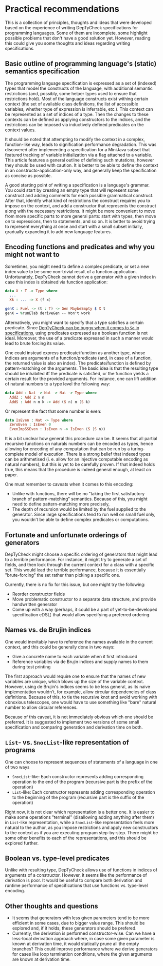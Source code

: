 # Practical recommendations

This is a collection of principles,
thoughts and ideas that were developed based on the experience of writing DepTyCheck specifications for programming languages.
Some of them are incomplete, some highlight possible problems that don't have a good solution yet.
However, reading this could give you some thoughts and ideas regarding writing specifications.

## Basic outline of programming language's (static) semantics specification

The programming language specification is expressed as a set of (indexed) types that model the constructs of the language,
with additional semantic restrictions (and, possibly, some helper types used to ensure that restrictions hold).
Most of the language constructs exist withing certain context
(the set of available class definitions, the list of accessible variables, whether type of expression is inferrable, etc.).
This context can be represented as a set of indices of a type.
Then the changes to these contexts can be defined as applying constructors to the indices,
and the restrictions can be imposed via inductively defined predicates on the context values.

It should be noted that attempting to modify the context in a complex, function-like way, leads to signification performance degradation.
This was discovered after implementing a specification for a MiniJava subset
that featured tracking of variable initialization via a flag attached to a variable.
This article features a general outline of defining such mutations, however they should be used with caution.
It is better to be able to define the context in an constructo-application-only way, and generally keep the specification as concise as possible.

A good starting point of writing a specification is a language's grammar.
You could start by creating an empty type that will represent some construct and adding comments for each possible grammatical construct.
After that, identify what kind of restrictions the construct requires you to impose on the context,
and add a constructor that represents the construct along with the necessary restrictions.
It might be more convenient to move from more specific parts to more general parts:
start with types, then move on to expressions, then to statements, and so on.
It is better to avoid trying to represent everything at once and start with a small subset initially,
gradually expanding it to add new language features.

## Encoding functions and predicates and why you might not want to

Sometimes, you might need to define a complex predicate, or set a new index value to be some non-trivial result of a function application.
Unfortunately, DepTyCheck cannot derive a generator with a given index in case this index is obtained via function application:

<!-- idris
{-
-->

```idris
data X : T -> Type where
  ...
  Xk : ... -> X (f x)

genX : Fuel -> (t : T) -> Gen MaybeEmpty $ X t
genX = %runElab deriveGen -- Won't work
```

<!-- idris
-}
-->

Alternatively, you might want to specify that a type satisfies a certain predicate.
Since [DepTyCheck can be buggy when it comes to `So` in specifications](https://github.com/buzden/deptycheck/issues/10),
using predicates expressed as a boolean function is not ideal.
Moreover, the use of a predicate expressed in such a manner would lead to brute forcing its value.

One could instead express predicate/function as another type, whose indices are arguments of a function/predicate
(and, in case of a function, the returned value is also an index).
The predicate/function is defined by pattern-matching on the arguments.
The basic idea is that the resulting type should be inhabited iff the predicate is satisfied,
or the function yields a certain result for the provided arguments.
For instance, one can lift addition of natural numbers to a type level the following way:

```idris
data Add : Nat -> Nat -> Nat -> Type where
  AddZ : Add Z n n
  AddS : Add n m k -> Add (S n) m (S k)
```

Or represent the fact that some number is even:
```idris
data IsEven : Nat -> Type where
  ZeroEven : IsEven 0
  EvenImpSSEven : IsEven n -> IsEven (S (S n))
```

It is a bit unclear how general this procedure can be.
It seems that all partial recursive functions on naturals numbers can be encoded as types,
hence allowing for encoding of any computation that can be run by a turing-complete model of execution.
There is a strong belief that indexed types can be arithmetised (i. e. allow for an injective computable encoding as natural numbers),
but this is yet to be carefully proven.
If that indeed holds true, this means that the procedure is indeed general enough, at least on paper.

One must remember to caveats when it comes to this encoding:

- Unlike with functions, there will be no "taking the first satisfactory branch of pattern-matching" semantics. Because of this, you
  might need to define pattern-matching more precisely,
- The depth of recursion would be limited by the fuel supplied to the generator. Since large specifications tend to run well on small fuel
  only, you wouldn't be able to define complex predicates or computations.

## Fortunate and unfortunate orderings of generators

DepTyCheck might choose a specific ordering of generators that might lead to a terrible performance.
For instance, it might try to generate a set of fields, and then look through the current context for a class with a specific set.
This would lead the terrible performance, because it is essentially "brute-forcing" the set rather than picking a specific one.

Currently, there is no fix for this issue, but one might try the following:

- Reorder constructor fields
- Move problematic constructor to a separate data structure, and provide handwritten generator
- Come up with a way (perhaps, it could be a part of yet-to-be-developed specification eDSL) that would allow specifying a preferred ordering

## Names vs. de Brujin indices

One would inevitably have to reference the names available in the current context, and this could be generally done in two ways:

- Give a concrete name to each variable when it first introduced
- Reference variables via de Brujin indices and supply names to them during test printing

The first approach would require one to ensure that the names of new variables are unique, which blows up the size of the variable context.
However, using de Brujin's indices seems to be less general, as its naive implementation wouldn't, for example,
allow circular dependencies of class definitions.
Because of this, to tie the recursive knot and avoid working with obnoxious telescopes,
one would have to use something like "bare" natural number to allow circular references.

Because of this caveat, it is not immediately obvious which one should be preferred.
It is suggested to implement two versions of some small specification and comparing generation and derivation time on both.

## `List`- vs. `SnocList`-like representation of programs

One can choose to represent sequences of statements of a language in one of two ways

- `SnocList`-like: Each constructor represents adding corresponding operation to the end of the program
  (recursive part is the prefix of the operation)
- `List`-like: Each constructor represents adding corresponding operation to the beginning of the program
  (recursive part is the suffix of the operation)

Right now, it is not clear which representation is a better one.
It is easier to make some operations "terminal" (disallowing adding anything after them) in `List`-like representation,
while a `SnocList`-like representation feels more natural to the author,
as you impose restrictions and apply new constructors to the context as if you are executing program step-by-step.
There might be some other benefits to each of the representations, and this should be explored further.

## Boolean vs. type-level predicates

Unlike with resulting type, DepTyCheck allows use of functions in indices of arguments of a constructor.
However, it seems like the performance of derivation is poor.
It would be useful to compare both derivation and runtime performance of specifications that use functions vs. type-level encoding.

## Other thoughts and questions

- It seems that generators with less given parameters tend to be more efficient in some cases, due to bigger value range.
  This should be explored and, if it holds, these generators should be prefered.
- Currently, the derivation is performed constructor-wise.
  Can we have a less-local derivation approach where, in case some given parameter is known at derivation time,
  it would statically prune all the empty branches?
  This could improve performance where we derive generators for cases like loop termination conditions,
  where the given arguments are known at derivation time.

